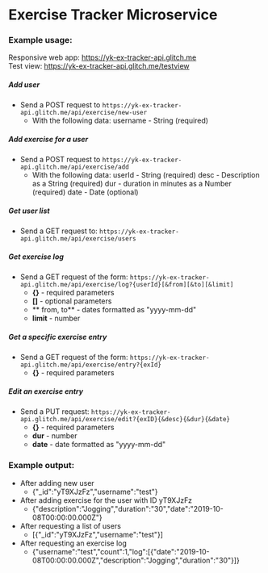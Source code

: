 # Exercise Tracker Microservice
### Example usage:
Responsive web app: https://yk-ex-tracker-api.glitch.me  
Test view: https://yk-ex-tracker-api.glitch.me/testview

##### Add user
* Send a POST request to `https://yk-ex-tracker-api.glitch.me/api/exercise/new-user`
  * With the following data:
        username - String (required)

##### Add exercise for a user
* Send a POST request to `https://yk-ex-tracker-api.glitch.me/api/exercise/add`
  * With the following data:
        userId - String (required)
        desc - Description as a String (required)
        dur - duration in minutes as a Number (required)
        date - Date (optional)

##### Get user list
* Send a GET request to: `https://yk-ex-tracker-api.glitch.me/api/exercise/users`

##### Get exercise log
* Send a GET request of the form: `https://yk-ex-tracker-api.glitch.me/api/exercise/log?{userId}[&from][&to][&limit]`
    * **{}** - required parameters
    * **[]** - optional parameters
    * ** from, to** - dates formatted as "yyyy-mm-dd"
    * **limit** - number

##### Get a specific exercise entry
* Send a GET request of the form: `https://yk-ex-tracker-api.glitch.me/api/exercise/entry?{exId}`
    * **{}** - required parameters

##### Edit an exercise entry
* Send a PUT request: `https://yk-ex-tracker-api.glitch.me/api/exercise/edit?{exID}{&desc}{&dur}{&date}`
    * **{}** - required parameters
    * **dur** - number
    * **date** - date formatted as "yyyy-mm-dd"

### Example output:
* After adding new user
    * {"_id":"yT9XJzFz","username":"test"}
* After adding exercise for the user with ID yT9XJzFz
    * {"description":"Jogging","duration":"30","date":"2019-10-08T00:00:00.000Z"}
* After requesting a list of users
    * [{"_id":"yT9XJzFz","username":"test"}]
* After requesting an exercise log
    * {"username":"test","count":1,"log":[{"date":"2019-10-08T00:00:00.000Z","description":"Jogging","duration":"30"}]}
